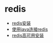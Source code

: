 # redis

* [redis安装](./content/install.md)
* [使用java连接redis](./content/java_redis.md)
* [redis高可用安装](./content/redis_sentinel.md)

